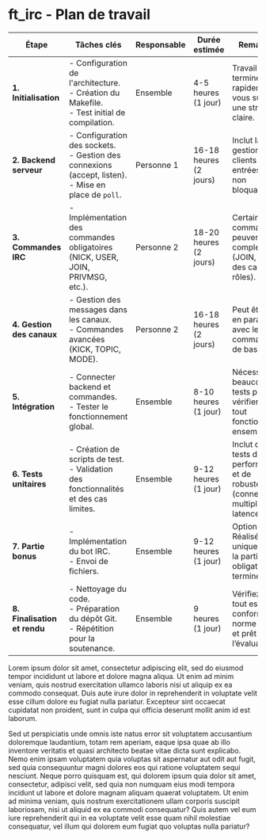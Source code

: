 # **ft_irc - Plan de travail**

| **Étape**                   | **Tâches clés**                                                                                                         | **Responsable** | **Durée estimée**       | **Remarques**                                                                                 |
|------------------------------|-------------------------------------------------------------------------------------------------------------------------|------------------|--------------------------|------------------------------------------------------------------------------------------------|
| **1. Initialisation**        | - Configuration de l'architecture.<br>- Création du Makefile.<br>- Test initial de compilation.                          | Ensemble         | 4-5 heures (1 jour)     | Travail facile à terminer rapidement si vous suivez une structure claire.                     |
| **2. Backend serveur**       | - Configuration des sockets.<br>- Gestion des connexions (accept, listen).<br>- Mise en place de `poll`.                | Personne 1       | 16-18 heures (2 jours)  | Inclut la gestion des clients et des entrées/sorties non bloquantes.                          |
| **3. Commandes IRC**         | - Implémentation des commandes obligatoires (NICK, USER, JOIN, PRIVMSG, etc.).                                          | Personne 2       | 18-20 heures (2 jours)  | Certaines commandes peuvent être complexes (JOIN, gestion des canaux, rôles).                |
| **4. Gestion des canaux**    | - Gestion des messages dans les canaux.<br>- Commandes avancées (KICK, TOPIC, MODE).                                    | Personne 2       | 16-18 heures (2 jours)  | Peut être fait en parallèle avec les commandes de base.                                       |
| **5. Intégration**           | - Connecter backend et commandes.<br>- Tester le fonctionnement global.                                                | Ensemble         | 8-10 heures (1 jour)    | Nécessite beaucoup de tests pour vérifier que tout fonctionne ensemble.                       |
| **6. Tests unitaires**       | - Création de scripts de test.<br>- Validation des fonctionnalités et des cas limites.                                  | Ensemble         | 9-12 heures (1 jour)    | Inclut des tests de performance et de robustesse (connexions multiples, latence).             |
| **7. Partie bonus**          | - Implémentation du bot IRC.<br>- Envoi de fichiers.                                                                    | Ensemble         | 9-12 heures (1 jour)    | Optionnel : Réalisé uniquement si la partie obligatoire est terminée.                         |
| **8. Finalisation et rendu** | - Nettoyage du code.<br>- Préparation du dépôt Git.<br>- Répétition pour la soutenance.                                  | Ensemble         | 9 heures (1 jour)       | Vérifiez que tout est conforme à la norme C++98 et prêt pour l’évaluation.                    |


Lorem ipsum dolor sit amet, consectetur adipiscing elit, sed do eiusmod tempor incididunt ut labore et dolore magna aliqua. Ut enim ad minim veniam, quis nostrud exercitation ullamco laboris nisi ut aliquip ex ea commodo consequat. Duis aute irure dolor in reprehenderit in voluptate velit esse cillum dolore eu fugiat nulla pariatur. Excepteur sint occaecat cupidatat non proident, sunt in culpa qui officia deserunt mollit anim id est laborum.

Sed ut perspiciatis unde omnis iste natus error sit voluptatem accusantium doloremque laudantium, totam rem aperiam, eaque ipsa quae ab illo inventore veritatis et quasi architecto beatae vitae dicta sunt explicabo. Nemo enim ipsam voluptatem quia voluptas sit aspernatur aut odit aut fugit, sed quia consequuntur magni dolores eos qui ratione voluptatem sequi nesciunt. Neque porro quisquam est, qui dolorem ipsum quia dolor sit amet, consectetur, adipisci velit, sed quia non numquam eius modi tempora incidunt ut labore et dolore magnam aliquam quaerat voluptatem. Ut enim ad minima veniam, quis nostrum exercitationem ullam corporis suscipit laboriosam, nisi ut aliquid ex ea commodi consequatur? Quis autem vel eum iure reprehenderit qui in ea voluptate velit esse quam nihil molestiae consequatur, vel illum qui dolorem eum fugiat quo voluptas nulla pariatur?